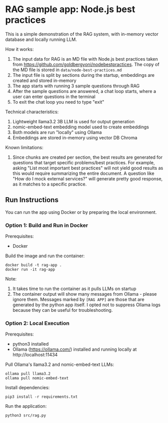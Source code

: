 # RAG sample app: Node.js best practices

This is a simple demonstration of the RAG system, with in-memory vector database and locally running LLM.

How it works:
1. The input data for RAG is an MD file with Node.js best practices taken from https://github.com/goldbergyoni/nodebestpractices. The copy of the MD file is stored in `data/node-best-practices.md`
1. The input file is split by sections during the startup, embeddings are created and stored in-memory
1. The app starts with running 3 sample questions through RAG
1. After the sample questions are answered, a chat loop starts, where a user can enter questions in the terminal
1. To exit the chat loop you need to type "exit"

Technical characteristics:
1. Lightweight llama3.2 3B LLM is used for output generation
1. nomic-embed-text embedding model used to create embeddings
1. Both models are run "locally" using Ollama
1. Embeddings are stored in-memory using vector DB Chroma

Known limitations:
1. Since chunks are created per section, the best results are generated for questions that target specific problems/best practices. For example, asking "List most important best practices" will not yield good results as this would require summarizing the entire document. A question like "How do I mock external services?" will generate pretty good response, as it matches to a specific practice.

## Run Instructions
You can run the app using Docker or by preparing the local environment.

### Option 1: Build and Run in Docker
Prerequisites: 
- Docker 

Build the image and run the container:
```
docker build -t rag-app .
docker run -it rag-app
```

Note:
1. It takes time to run the container as it pulls LLMs on startup
2. The container output will show many messages from Ollama - please ignore them. Messages marked by `[RAG APP]` are those that are generated by the python app itself. I opted not to suppress Ollama logs because they can be useful for troubleshooting.

### Option 2: Local Execution

Prerequisites: 
- python3 installed
- Ollama (https://ollama.com/) installed and running locally at http://localhost:11434 

Pull Ollama's llama3.2 and nomic-embed-text LLMs:
```
ollama pull llama3.2
ollama pull nomic-embed-text
```

Install dependencies:
``` 
pip3 install -r requirements.txt
```

Run the application:
```
python3 src/rag.py
```